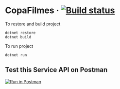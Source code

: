 # CopaFilmes &middot; [![Build status](https://seguimit.visualstudio.com/CopaFilmes/_apis/build/status/CopaFilmes-ASP.NET%20Core-CI)](https://seguimit.visualstudio.com/CopaFilmes/_build/latest?definitionId=-1)

To restore and build project
```
dotnet restore
dotnet build
```

To run project

```
dotnet run
```

## Test this Service API on Postman
[![Run in Postman](https://run.pstmn.io/button.svg)](https://app.getpostman.com/run-collection/0caaf7f361f55c3d0d1b)
